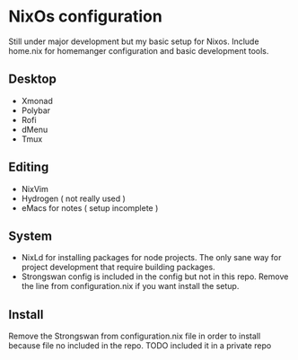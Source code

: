 # NixOs configuration
Still under major development but my basic setup for Nixos. Include home.nix for homemanger configuration and basic development tools.

## Desktop
- Xmonad
- Polybar
- Rofi
- dMenu
- Tmux

## Editing
- NixVim
- Hydrogen ( not really used )
- eMacs for notes ( setup incomplete )

## System
- NixLd for installing packages for node projects. The only sane way for project development that require building packages.
- Strongswan config is included in the config but not in this repo. Remove the line from configuration.nix if you want install the setup.

## Install
Remove the Strongswan from configuration.nix file in order to install because file no included in the repo. TODO included it in a private repo


